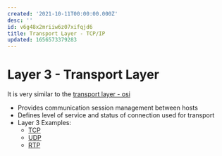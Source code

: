 ```yaml
---
created: '2021-10-11T00:00:00.000Z'
desc: ''
id: v6g48x2mriiw6z07xifqjd6
title: Transport Layer - TCP/IP
updated: 1656573379283
---
```

   
# Layer 3 - Transport Layer   
   
It is very similar to the [transport layer - osi](/not_created.md)   
   
   
- Provides communication session management between hosts   
- Defines level of service and status of connection used for transport   
- Layer 3 Examples:   
  - [TCP](../devlog/TCP.md)   
  - [UDP](../devlog/udp.md)   
  - [RTP](../devlog/rtp.md)